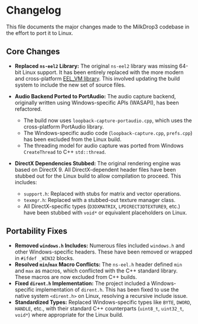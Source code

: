# Changelog

This file documents the major changes made to the MilkDrop3 codebase in the effort to port it to Linux.

## Core Changes

- **Replaced `ns-eel2` Library:** The original `ns-eel2` library was missing 64-bit Linux support. It has been entirely replaced with the more modern and cross-platform [EEL_VM library](https://github.com/james34602/EEL_VM). This involved updating the build system to include the new set of source files.

- **Audio Backend Ported to PortAudio:** The audio capture backend, originally written using Windows-specific APIs (WASAPI), has been refactored.
    - The build now uses `loopback-capture-portaudio.cpp`, which uses the cross-platform PortAudio library.
    - The Windows-specific audio code (`loopback-capture.cpp`, `prefs.cpp`) has been excluded from the Linux build.
    - The threading model for audio capture was ported from Windows `CreateThread` to C++ `std::thread`.

- **DirectX Dependencies Stubbed:** The original rendering engine was based on DirectX 9. All DirectX-dependent header files have been stubbed out for the Linux build to allow compilation to proceed. This includes:
    - `support.h`: Replaced with stubs for matrix and vector operations.
    - `texmgr.h`: Replaced with a stubbed-out texture manager class.
    - All DirectX-specific types (`D3DXMATRIX`, `LPDIRECT3DTEXTURE9`, etc.) have been stubbed with `void*` or equivalent placeholders on Linux.

## Portability Fixes

- **Removed `windows.h` Includes:** Numerous files included `windows.h` and other Windows-specific headers. These have been removed or wrapped in `#ifdef _WIN32` blocks.
- **Resolved `min`/`max` Macro Conflicts:** The `ns-eel.h` header defined `min` and `max` as macros, which conflicted with the C++ standard library. These macros are now excluded from C++ builds.
- **Fixed `dirent.h` Implementation:** The project included a Windows-specific implementation of `dirent.h`. This has been fixed to use the native system `<dirent.h>` on Linux, resolving a recursive include issue.
- **Standardized Types:** Replaced Windows-specific types like `BYTE`, `DWORD`, `HANDLE`, etc., with their standard C++ counterparts (`uint8_t`, `uint32_t`, `void*`) where appropriate for the Linux build.
